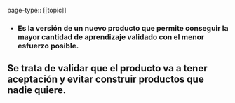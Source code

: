 page-type:: [[topic]]
- ### Es la versión de un nuevo producto que permite conseguir la mayor cantidad de aprendizaje validado con el menor esfuerzo posible.

Se trata de validar que el producto va a tener aceptación y evitar construir productos que nadie quiere.
  - 


